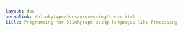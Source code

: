 ```yaml
---
layout: doc
permalink: /blinkytape/docs/processing/index.html
title: Programming for Blinkytape using languages like Processing
---
```

